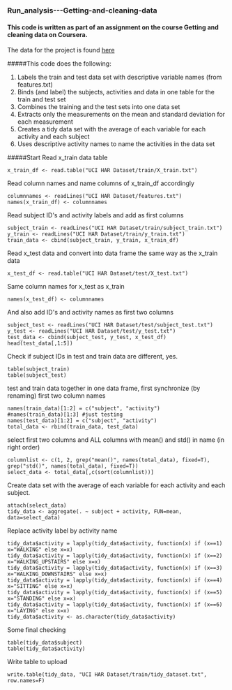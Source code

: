 ### Run_analysis---Getting-and-cleaning-data
#### This code is written as part of an assignment on the course Getting and cleaning data on Coursera.
The data for the project is found [here](https://d396qusza40orc.cloudfront.net/getdata%2Fprojectfiles%2FUCI%20HAR%20Dataset.zip)

#####This code does the following:
1. Labels the train and test data set with descriptive variable names (from features.txt)
2. Binds (and label) the subjects, activities and data in one table for the train and test set
3. Combines the training and the test sets into one data set
4. Extracts only the measurements on the mean and standard deviation for each measurement
5. Creates a tidy data set with the average of each variable for each activity and each subject
6. Uses descriptive activity names to name the activities in the data set

#####Start
Read x_train data table
```{r}
x_train_df <- read.table("UCI HAR Dataset/train/X_train.txt")
```

Read column names and name columns of x_train_df accordingly
```{r}
columnnames <- readLines("UCI HAR Dataset/features.txt")
names(x_train_df) <- columnnames
```

Read subject ID's and activity labels and add as first columns
```{r}
subject_train <- readLines("UCI HAR Dataset/train/subject_train.txt")
y_train <- readLines("UCI HAR Dataset/train/y_train.txt")
train_data <- cbind(subject_train, y_train, x_train_df)
```

Read x_test data and convert into data frame the same way as the x_train data
```{r}
x_test_df <- read.table("UCI HAR Dataset/test/X_test.txt")
```

Same column names for x_test as x_train
```{r}
names(x_test_df) <- columnnames
```

And also add ID's and activity names as first two columns
```{r}
subject_test <- readLines("UCI HAR Dataset/test/subject_test.txt")
y_test <- readLines("UCI HAR Dataset/test/y_test.txt")
test_data <- cbind(subject_test, y_test, x_test_df)
head(test_data[,1:5])
```

Check if subject IDs in test and train data are different, yes.
```{r}
table(subject_train)
table(subject_test)
```

test and train data together in one data frame, first synchronize (by renaming) first two column names
```{r}
names(train_data)[1:2] = c("subject", "activity")
#names(train_data)[1:3] #just testing
names(test_data)[1:2] = c("subject", "activity")
total_data <- rbind(train_data, test_data)
```

select first two columns and ALL columns with mean() and std() in name (in right order)
```{r}
columnlist <- c(1, 2, grep("mean()", names(total_data), fixed=T), grep("std()", names(total_data), fixed=T))
select_data <- total_data[,c(sort(columnlist))]
```

Create data set with the average of each variable for each activity and each subject.
```{r}
attach(select_data)
tidy_data <- aggregate(. ~ subject + activity, FUN=mean, data=select_data)
```

Replace activity label by activity name
```{r}
tidy_data$activity = lapply(tidy_data$activity, function(x) if (x==1) x="WALKING" else x=x)
tidy_data$activity = lapply(tidy_data$activity, function(x) if (x==2) x="WALKING_UPSTAIRS" else x=x)
tidy_data$activity = lapply(tidy_data$activity, function(x) if (x==3) x="WALKING_DOWNSTAIRS" else x=x)
tidy_data$activity = lapply(tidy_data$activity, function(x) if (x==4) x="SITTING" else x=x)
tidy_data$activity = lapply(tidy_data$activity, function(x) if (x==5) x="STANDING" else x=x)
tidy_data$activity = lapply(tidy_data$activity, function(x) if (x==6) x="LAYING" else x=x)
tidy_data$activity <- as.character(tidy_data$activity)
```

Some final checking
```{r}
table(tidy_data$subject)
table(tidy_data$activity) 
```

Write table to upload
```{r}
write.table(tidy_data, "UCI HAR Dataset/train/tidy_dataset.txt", row.names=F)
```
